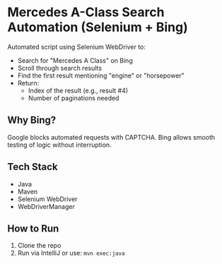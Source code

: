 # Mercedes A-Class Search Automation (Selenium + Bing)

Automated script using Selenium WebDriver to:

- Search for "Mercedes A Class" on Bing
- Scroll through search results
- Find the first result mentioning "engine" or "horsepower"
- Return:
  - Index of the result (e.g., result #4)
  - Number of paginations needed

## Why Bing?
Google blocks automated requests with CAPTCHA. Bing allows smooth testing of logic without interruption.

## Tech Stack
- Java
- Maven
- Selenium WebDriver
- WebDriverManager

## How to Run
1. Clone the repo
2. Run via IntelliJ or use: `mvn exec:java`
